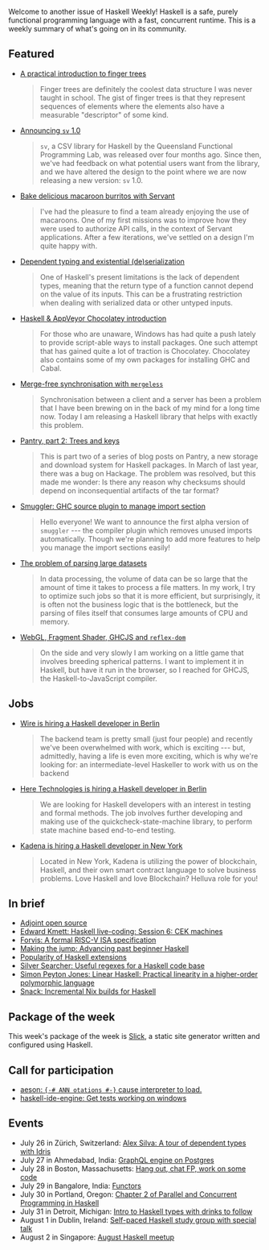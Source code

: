<!-- 2018-07-26 -->

Welcome to another issue of Haskell Weekly!
Haskell is a safe, purely functional programming language with a fast, concurrent runtime.
This is a weekly summary of what's going on in its community.

## Featured

-   [A practical introduction to finger trees](https://chrispenner.ca/posts/intro-to-finger-trees)

    > Finger trees are definitely the coolest data structure I was never taught in school. The gist of finger trees is that they represent sequences of elements where the elements also have a measurable "descriptor" of some kind.

-   [Announcing `sv` 1.0](https://qfpl.io/posts/sv-1.0/)

    > `sv`, a CSV library for Haskell by the Queensland Functional Programming Lab, was released over four months ago. Since then, we've had feedback on what potential users want from the library, and we have altered the design to the point where we are now releasing a new version: `sv` 1.0.

-   [Bake delicious macaroon burritos with Servant](http://blog.clement.delafargue.name/posts/2018-07-19-bake-delicious-macaroon-burritos-with-servant.html)

    > I've had the pleasure to find a team already enjoying the use of macaroons. One of my first missions was to improve how they were used to authorize API calls, in the context of Servant applications. After a few iterations, we've settled on a design I'm quite happy with.

-   [Dependent typing and existential (de)serialization](https://litx.io/blog-instance-map.html)

    > One of Haskell's present limitations is the lack of dependent types, meaning that the return type of a function cannot depend on the value of its inputs. This can be a frustrating restriction when dealing with serialized data or other untyped inputs.

-   [Haskell & AppVeyor Chocolatey introduction](https://hub.zhox.com/posts/chocolatey-introduction/)

    > For those who are unaware, Windows has had quite a push lately to provide script-able ways to install packages. One such attempt that has gained quite a lot of traction is Chocolatey. Chocolatey also contains some of my own packages for installing GHC and Cabal.

-   [Merge-free synchronisation with `mergeless`](https://cs-syd.eu/posts/2018-07-28-mergeless)

    > Synchronisation between a client and a server has been a problem that I have been brewing on in the back of my mind for a long time now. Today I am releasing a Haskell library that helps with exactly this problem.

-   [Pantry, part 2: Trees and keys](https://www.fpcomplete.com/blog/2018/07/pantry-part-2-trees-keys)

    > This is part two of a series of blog posts on Pantry, a new storage and download system for Haskell packages. In March of last year, there was a bug on Hackage. The problem was resolved, but this made me wonder: Is there any reason why checksums should depend on inconsequential artifacts of the tar format?

-   [Smuggler: GHC source plugin to manage import section](https://np.reddit.com/r/haskell/comments/90xyb1/ann_smuggler_ghc_source_plugin_to_manage_import/)

    > Hello everyone! We want to announce the first alpha version of `smuggler` --- the compiler plugin which removes unused imports automatically. Though we're planning to add more features to help you manage the import sections easily!

-   [The problem of parsing large datasets](https://haskell-works.github.io/posts/2018-07-25-problem-of-parsing-large-datasets.html)

    > In data processing, the volume of data can be so large that the amount of time it takes to process a file matters. In my work, I try to optimize such jobs so that it is more efficient, but surprisingly, it is often not the business logic that is the bottleneck, but the parsing of files itself that consumes large amounts of CPU and memory.

-   [WebGL, Fragment Shader, GHCJS and `reflex-dom`](https://www.joachim-breitner.de/blog/742-WebGL%2C_Fragment_Shader%2C_GHCJS_and_reflex-dom)

    > On the side and very slowly I am working on a little game that involves breeding spherical patterns. I want to implement it in Haskell, but have it run in the browser, so I reached for GHCJS, the Haskell-to-JavaScript compiler.

## Jobs

-   [Wire is hiring a Haskell developer in Berlin](https://medium.com/@neongreen/wire-is-hiring-a-haskell-developer-and-an-operations-engineer-berlin-51e7f3ed3050)

    > The backend team is pretty small (just four people) and recently we've been overwhelmed with work, which is exciting --- but, admittedly, having a life is even more exciting, which is why we're looking for: an intermediate-level Haskeller to work with us on the backend

-   [Here Technologies is hiring a Haskell developer in Berlin](https://np.reddit.com/r/haskell/comments/904029/job_haskell_developer_interested_in_formal/)

    > We are looking for Haskell developers with an interest in testing and formal methods. The job involves further developing and making use of the quickcheck-state-machine library, to perform state machine based end-to-end testing.

-   [Kadena is hiring a Haskell developer in New York](https://functional.works-hub.com/jobs/software-engineer-new-york-new-york-united-states-7fd34)

    > Located in New York, Kadena is utilizing the power of blockchain, Haskell, and their own smart contract language to solve business problems. Love Haskell and love Blockchain? Helluva role for you!

## In brief

-   [Adjoint open source](https://adjoint-io.github.io)
-   [Edward Kmett: Haskell live-coding: Session 6: CEK machines](https://www.twitch.tv/videos/287889784)
-   [Forvis: A formal RISC-V ISA specification](https://github.com/rsnikhil/RISCV-ISA-Spec/tree/e226df0699bfb2fbe03950c589008746ec0060d6)
-   [Making the jump: Advancing past beginner Haskell](https://mmhaskell.com/blog/2018/7/23/making-the-jump-advancing-past-beginner-haskell)
-   [Popularity of Haskell extensions](https://gist.github.com/atondwal/ee869b951b5cf9b6653f7deda0b7dbd8/bc976ebf475857d0115822f1f470b61eb11c0cbb)
-   [Silver Searcher: Useful regexes for a Haskell code base](https://alternativebit.fr/posts/haskell/ag/)
-   [Simon Peyton Jones: Linear Haskell: Practical linearity in a higher-order polymorphic language](https://www.youtube.com/watch?v=t0mhvd3-60Y)
-   [Snack: Incremental Nix builds for Haskell](https://np.reddit.com/r/haskell/comments/91f5r7/snack_incremental_nix_builds_for_haskell/)

## Package of the week

This week's package of the week is [Slick](https://hackage.haskell.org/package/slick-0.1.0.2),
a static site generator written and configured using Haskell.

## Call for participation

-   [aeson: `{-# ANN otations #-}` cause interpreter to load.](https://github.com/bos/aeson/issues/654)
-   [haskell-ide-engine: Get tests working on windows](https://github.com/haskell/haskell-ide-engine/issues/713)

## Events

-   July 26 in Z&#xfc;rich, Switzerland: [Alex Silva: A tour of dependent types with Idris](https://www.meetup.com/HaskellerZ/events/251632689/)
-   July 27 in Ahmedabad, India: [GraphQL engine on Postgres](https://www.meetup.com/Ahmedabad-Web-and-Mobile-Developers-Meetup/events/253092538/)
-   July 28 in Boston, Massachusetts: [Hang out, chat FP, work on some code](https://www.meetup.com/Weekly-Functional-Programming-Meetup/events/253005360/)
-   July 29 in Bangalore, India: [Functors](https://www.meetup.com/Bangalore-Functional-Programmers-Meetup/events/252925681/)
-   July 30 in Portland, Oregon: [Chapter 2 of Parallel and Concurrent Programming in Haskell](https://www.meetup.com/Portland-Functional-Programming-Study-Group/events/253039606/)
-   July 31 in Detroit, Michigan: [Intro to Haskell types with drinks to follow](https://www.meetup.com/Detroit-Functional-Developers/events/253127083/)
-   August 1 in Dublin, Ireland: [Self-paced Haskell study group with special talk](https://www.meetup.com/haskell-dublin-meetup/events/252468400/)
-   August 2 in Singapore: [August Haskell meetup](https://www.meetup.com/HASKELL-SG/events/252824929/)
